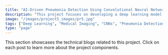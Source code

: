 ```yaml
---
title: "AI-Driven Pneumonia Detection Using Convolutional Neural Networks"
description: "This project focuses on developing a deep learning model for detecting pneumonia from chest X-ray images. By leveraging CNNs, including both a custom architecture and a pre-trained VGG16 model, the project achieved accurate classification of chest X-rays into 'Normal' and 'Pneumonia' categories. This project showcases the power of CNNs in tackling real-world challenges in medical imaging while addressing the nuances of dataset preparation and model evaluation."
image: "/images/project5_images/pr5.jpg"
tags: ["Deep Learning", "Medical Imaging", "CNNs", "Pneumonia Detection", "VGG16", "Computer Vision", "Chest X-ray Analysis", "Healthcare AI", "Neural Networks", "Image Classification"]
type: "page"
---
```


This section showcases the technical blogs related to this project. Click on each post to learn more about the project components.